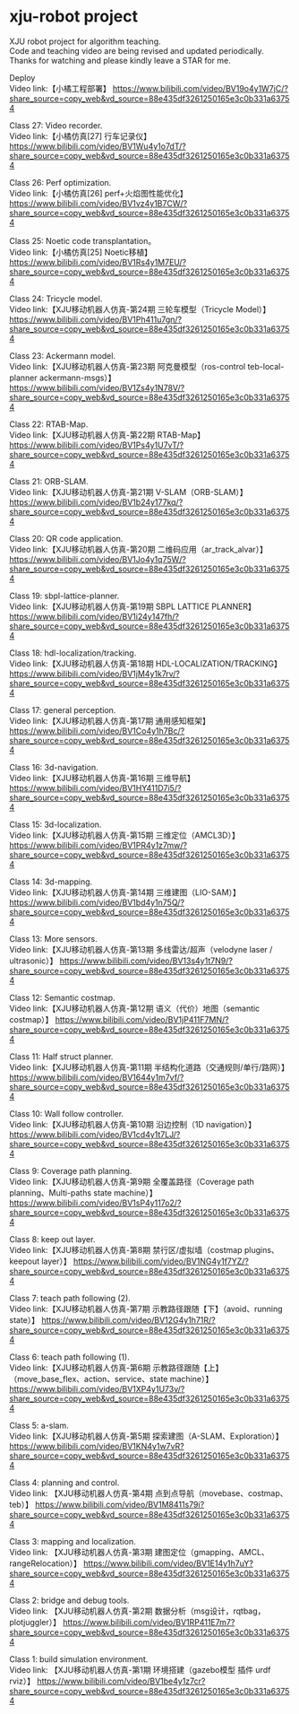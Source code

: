 # xju-robot project
XJU robot project for algorithm teaching.<br>
Code and teaching video are being revised and updated periodically.<br>
Thanks for watching and please kindly leave a STAR for me.

Deploy<br>
Video link:【小橘工程部署】 https://www.bilibili.com/video/BV19o4y1W7jC/?share_source=copy_web&vd_source=88e435df3261250165e3c0b331a63754

Class 27: Video recorder.<br>
Video link:【小橘仿真[27] 行车记录仪】 https://www.bilibili.com/video/BV1Wu4y1o7dT/?share_source=copy_web&vd_source=88e435df3261250165e3c0b331a63754

Class 26: Perf optimization.<br>
Video link:【小橘仿真[26] perf+火焰图性能优化】 https://www.bilibili.com/video/BV1vz4y1B7CW/?share_source=copy_web&vd_source=88e435df3261250165e3c0b331a63754

Class 25: Noetic code transplantation。<br>
Video link:【小橘仿真[25] Noetic移植】 https://www.bilibili.com/video/BV1Rs4y1M7EU/?share_source=copy_web&vd_source=88e435df3261250165e3c0b331a63754

Class 24: Tricycle model.<br>
Video link:【XJU移动机器人仿真-第24期 三轮车模型（Tricycle Model）】 https://www.bilibili.com/video/BV1Ph411u7gn/?share_source=copy_web&vd_source=88e435df3261250165e3c0b331a63754

Class 23: Ackermann model.<br>
Video link:【XJU移动机器人仿真-第23期 阿克曼模型（ros-control teb-local-planner ackermann-msgs）】 https://www.bilibili.com/video/BV1Zs4y1N78V/?share_source=copy_web&vd_source=88e435df3261250165e3c0b331a63754

Class 22: RTAB-Map.<br>
Video link:【XJU移动机器人仿真-第22期 RTAB-Map】 https://www.bilibili.com/video/BV1Ps4y1U7vT/?share_source=copy_web&vd_source=88e435df3261250165e3c0b331a63754

Class 21: ORB-SLAM.<br>
Video link:【XJU移动机器人仿真-第21期 V-SLAM（ORB-SLAM）】 https://www.bilibili.com/video/BV1b24y177kq/?share_source=copy_web&vd_source=88e435df3261250165e3c0b331a63754

Class 20: QR code application.<br>
Video link:【XJU移动机器人仿真-第20期 二维码应用（ar_track_alvar）】 https://www.bilibili.com/video/BV1Jo4y1q75W/?share_source=copy_web&vd_source=88e435df3261250165e3c0b331a63754

Class 19: sbpl-lattice-planner.<br>
Video link:【XJU移动机器人仿真-第19期 SBPL LATTICE PLANNER】 https://www.bilibili.com/video/BV1i24y147fh/?share_source=copy_web&vd_source=88e435df3261250165e3c0b331a63754

Class 18: hdl-localization/tracking.<br>
Video link:【XJU移动机器人仿真-第18期 HDL-LOCALIZATION/TRACKING】 https://www.bilibili.com/video/BV1jM4y1k7rv/?share_source=copy_web&vd_source=88e435df3261250165e3c0b331a63754

Class 17: general perception.<br>
Video link:【XJU移动机器人仿真-第17期 通用感知框架】 https://www.bilibili.com/video/BV1Co4y1h7Bc/?share_source=copy_web&vd_source=88e435df3261250165e3c0b331a63754

Class 16: 3d-navigation.<br>
Video link:【XJU移动机器人仿真-第16期 三维导航】 https://www.bilibili.com/video/BV1HY411D7i5/?share_source=copy_web&vd_source=88e435df3261250165e3c0b331a63754

Class 15: 3d-localization.<br>
Video link:【XJU移动机器人仿真-第15期 三维定位（AMCL3D）】 https://www.bilibili.com/video/BV1PR4y1z7mw/?share_source=copy_web&vd_source=88e435df3261250165e3c0b331a63754

Class 14: 3d-mapping.<br>
Video link:【XJU移动机器人仿真-第14期 三维建图（LIO-SAM）】 https://www.bilibili.com/video/BV1bd4y1n75Q/?share_source=copy_web&vd_source=88e435df3261250165e3c0b331a63754

Class 13: More sensors.<br>
Video link:【XJU移动机器人仿真-第13期 多线雷达/超声（velodyne laser / ultrasonic）】 https://www.bilibili.com/video/BV13s4y1t7N9/?share_source=copy_web&vd_source=88e435df3261250165e3c0b331a63754

Class 12: Semantic costmap.<br>
Video link:【XJU移动机器人仿真-第12期 语义（代价）地图（semantic costmap）】 https://www.bilibili.com/video/BV1jP411F7MN/?share_source=copy_web&vd_source=88e435df3261250165e3c0b331a63754

Class 11: Half struct planner.<br>
Video link:【XJU移动机器人仿真-第11期 半结构化道路（交通规则/单行/路网）】 https://www.bilibili.com/video/BV1644y1m7vf/?share_source=copy_web&vd_source=88e435df3261250165e3c0b331a63754

Class 10: Wall follow controller.<br>
Video link:【XJU移动机器人仿真-第10期 沿边控制（1D navigation）】 https://www.bilibili.com/video/BV1cd4y1t7LJ/?share_source=copy_web&vd_source=88e435df3261250165e3c0b331a63754

Class 9: Coverage path planning.<br>
Video link:【XJU移动机器人仿真-第9期 全覆盖路径（Coverage path planning、Multi-paths state machine）】 https://www.bilibili.com/video/BV1sP4y117o2/?share_source=copy_web&vd_source=88e435df3261250165e3c0b331a63754

Class 8: keep out layer.<br>
Video link:【XJU移动机器人仿真-第8期 禁行区/虚拟墙（costmap plugins、keepout layer）】 https://www.bilibili.com/video/BV1NG4y1f7YZ/?share_source=copy_web&vd_source=88e435df3261250165e3c0b331a63754

Class 7: teach path following (2).<br>
Video link:【XJU移动机器人仿真-第7期 示教路径跟随【下】（avoid、running state）】 https://www.bilibili.com/video/BV12G4y1h71R/?share_source=copy_web&vd_source=88e435df3261250165e3c0b331a63754

Class 6: teach path following (1).<br>
Video link:【XJU移动机器人仿真-第6期 示教路径跟随【上】（move_base_flex、action、service、state machine）】 https://www.bilibili.com/video/BV1XP4y1U73v/?share_source=copy_web&vd_source=88e435df3261250165e3c0b331a63754

Class 5: a-slam.<br>
Video link:【XJU移动机器人仿真-第5期 探索建图（A-SLAM、Exploration）】 https://www.bilibili.com/video/BV1KN4y1w7vR?share_source=copy_web&vd_source=88e435df3261250165e3c0b331a63754

Class 4: planning and control.<br>
Video link: 【XJU移动机器人仿真-第4期 点到点导航（movebase、costmap、teb）】 https://www.bilibili.com/video/BV1M8411s79i?share_source=copy_web&vd_source=88e435df3261250165e3c0b331a63754

Class 3: mapping and localization.<br>
Video link: 【XJU移动机器人仿真-第3期 建图定位（gmapping、AMCL、rangeRelocation）】 https://www.bilibili.com/video/BV1E14y1h7uY?share_source=copy_web&vd_source=88e435df3261250165e3c0b331a63754

Class 2: bridge and debug tools.<br>
Video link: 【XJU移动机器人仿真-第2期 数据分析（msg设计，rqtbag，plotjuggler）】 https://www.bilibili.com/video/BV1RP411E7m7?share_source=copy_web&vd_source=88e435df3261250165e3c0b331a63754

Class 1: build simulation environment.<br>
Video link: 【XJU移动机器人仿真-第1期 环境搭建（gazebo模型 插件 urdf rviz）】 https://www.bilibili.com/video/BV1be4y1z7cr?share_source=copy_web&vd_source=88e435df3261250165e3c0b331a63754
